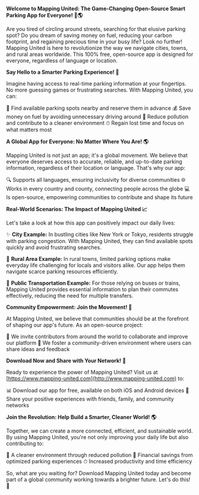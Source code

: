 **Welcome to Mapping United: The Game-Changing Open-Source Smart Parking App for Everyone! 🚗🌎**

Are you tired of circling around streets, searching for that elusive parking spot? Do you dream of saving money on fuel, reducing your carbon footprint, and regaining precious time in your busy life? Look no further! Mapping United is here to revolutionize the way we navigate cities, towns, and rural areas worldwide. This 100% free, open-source app is designed for everyone, regardless of language or location.

**Say Hello to a Smarter Parking Experience! 🌟**

Imagine having access to real-time parking information at your fingertips. No more guessing games or frustrating searches. With Mapping United, you can:

🚗 Find available parking spots nearby and reserve them in advance
💰 Save money on fuel by avoiding unnecessary driving around
🌿 Reduce pollution and contribute to a cleaner environment
⏱ Regain lost time and focus on what matters most

**A Global App for Everyone: No Matter Where You Are! 🌎**

Mapping United is not just an app; it's a global movement. We believe that everyone deserves access to accurate, reliable, and up-to-date parking information, regardless of their location or language. That's why our app:

🔍 Supports all languages, ensuring inclusivity for diverse communities
🌐 Works in every country and county, connecting people across the globe
💻 Is open-source, empowering communities to contribute and shape its future

**Real-World Scenarios: The Impact of Mapping United 📈**

Let's take a look at how this app can positively impact our daily lives:

✨ **City Example:** In bustling cities like New York or Tokyo, residents struggle with parking congestion. With Mapping United, they can find available spots quickly and avoid frustrating searches.

🌳 **Rural Area Example:** In rural towns, limited parking options make everyday life challenging for locals and visitors alike. Our app helps them navigate scarce parking resources efficiently.

🚂 **Public Transportation Example:** For those relying on buses or trains, Mapping United provides essential information to plan their commutes effectively, reducing the need for multiple transfers.

**Community Empowerment: Join the Movement! 🌟**

At Mapping United, we believe that communities should be at the forefront of shaping our app's future. As an open-source project:

🤝 We invite contributors from around the world to collaborate and improve our platform
💬 We foster a community-driven environment where users can share ideas and feedback

**Download Now and Share with Your Network! 📲**

Ready to experience the power of Mapping United? Visit us at [https://www.mapping-united.com](http://www.mapping-united.com) to:

📊 Download our app for free, available on both iOS and Android devices
💬 Share your positive experiences with friends, family, and community networks

**Join the Revolution: Help Build a Smarter, Cleaner World! 🌎**

Together, we can create a more connected, efficient, and sustainable world. By using Mapping United, you're not only improving your daily life but also contributing to:

🌿 A cleaner environment through reduced pollution
💸 Financial savings from optimized parking experiences
⏱ Increased productivity and time efficiency

So, what are you waiting for? Download Mapping United today and become part of a global community working towards a brighter future. Let's do this! 🚀